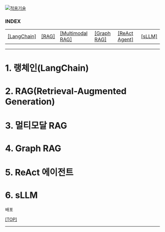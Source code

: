 [practical_llm]: readme.md
[![적용기술](https://skillicons.dev/icons?i=ai,anaconda,py,vscode)][practical_llm]

### INDEX

<table>
  <tr>
    <td><a href="sect_01.md"> [LangChain]        </a></td>
    <td><a href="sect_02.md"> [RAG]              </a></td>
    <td><a href="sect_03.md"> [Multimodal RAG]   </a></td>
    <td><a href="sect_04.md"> [Graph RAG]        </a></td>
    <td><a href="sect_05.md"> [ReAct Agent]      </a></td>
    <td><a href="sect_06.md"> [sLLM]             </a></td>
  </tr>
</table>

---
# 1. 랭체인(LangChain)                       
# 2. RAG(Retrieval-Augmented Generation)
# 3. 멀티모달 RAG                         
# 4. Graph RAG                          
# 5. ReAct 에이전트                       
# 6. sLLM                               

배포
<br/>

[[TOP]](#index)

---